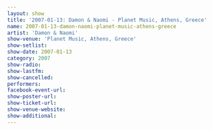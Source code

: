 ```yaml
---
layout: show
title: '2007-01-13: Damon & Naomi - Planet Music, Athens, Greece'
name: 2007-01-13-damon-naomi-planet-music-athens-greece
artist: 'Damon & Naomi'
show-venue: 'Planet Music, Athens, Greece'
show-setlist: 
show-date: 2007-01-13
category: 2007
show-radio: 
show-lastfm: 
show-cancelled: 
performers: 
facebook-event-url: 
show-poster-url: 
show-ticket-url: 
show-venue-website: 
show-additional: 
---
```


